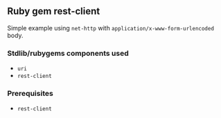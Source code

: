 ## Ruby gem rest-client ##
Simple example using `net-http` with `application/x-www-form-urlencoded` body.

### Stdlib/rubygems components used ###
- `uri`
- `rest-client`

### Prerequisites ###
- `rest-client`

